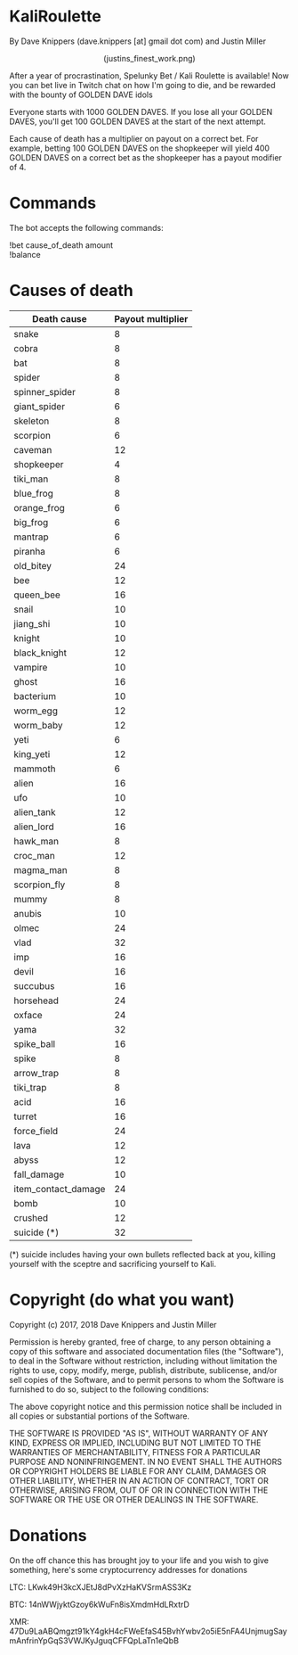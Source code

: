 # KaliRoulette
By Dave Knippers (dave.knippers [at] gmail dot com) and Justin Miller 

<p align="center">
(justins_finest_work.png)
</p>

After a year of procrastination, Spelunky Bet / Kali Roulette is available! Now you can bet live in Twitch chat on how I'm going to die, and be rewarded with the bounty of GOLDEN DAVE idols

Everyone starts with 1000 GOLDEN DAVES. If you lose all your GOLDEN DAVES, you'll get 100 GOLDEN DAVES at the start of the next attempt.

Each cause of death has a multiplier on payout on a correct bet. For example, betting 100 GOLDEN DAVES on the shopkeeper will yield 400 GOLDEN DAVES on a correct bet as the shopkeeper has a payout modifier of 4.

# Commands
The bot accepts the following commands:

!bet cause_of_death amount  
!balance

# Causes of death
| Death cause | Payout multiplier |
| ----------- | ----------------- |
| snake | 8 |
| cobra | 8 |
| bat | 8 |
| spider | 8 |
| spinner_spider | 8 |
| giant_spider | 6 |
| skeleton | 8 |
| scorpion | 6 |
| caveman | 12 |
| shopkeeper | 4 |
| tiki_man | 8 |
| blue_frog | 8 |
| orange_frog | 6 |
| big_frog | 6 |
| mantrap | 6 |
| piranha | 6 |
| old_bitey | 24 |
| bee | 12 |
| queen_bee| 16 |
| snail | 10 |
| jiang_shi | 10 |
| knight | 10 |
| black_knight | 12 |
| vampire | 10 |
| ghost | 16 |
| bacterium | 10 |
| worm_egg | 12 |
| worm_baby | 12 |
| yeti | 6 |
| king_yeti | 12 |
| mammoth | 6 |
| alien | 16 |
| ufo | 10 |
| alien_tank | 12 |
| alien_lord | 16 |
| hawk_man | 8 |
| croc_man | 12 |
| magma_man | 8 |
| scorpion_fly |8 |
| mummy | 8 |
| anubis | 10 |
| olmec | 24 |
| vlad | 32 |
| imp | 16 |
| devil | 16 |
| succubus | 16 |
| horsehead | 24 |
| oxface | 24 |
| yama | 32 |
| spike_ball |16 |
| spike | 8 |
| arrow_trap |8 |
| tiki_trap |8 |
| acid |16 |
| turret | 16 |
| force_field | 24 |
| lava | 12 |
| abyss | 12 |
| fall_damage | 10 |
| item_contact_damage | 24 |
| bomb | 10 |
| crushed | 12 |
| suicide (*) | 32 |

(*) suicide includes having your own bullets reflected back at you, killing yourself with the sceptre and sacrificing yourself to Kali.

# Copyright (do what you want)
Copyright (c) 2017, 2018 Dave Knippers and Justin Miller

Permission is hereby granted, free of charge, to any person obtaining a copy
of this software and associated documentation files (the "Software"), to deal
in the Software without restriction, including without limitation the rights
to use, copy, modify, merge, publish, distribute, sublicense, and/or sell
copies of the Software, and to permit persons to whom the Software is
furnished to do so, subject to the following conditions:

The above copyright notice and this permission notice shall be included in all
copies or substantial portions of the Software.

THE SOFTWARE IS PROVIDED "AS IS", WITHOUT WARRANTY OF ANY KIND, EXPRESS OR
IMPLIED, INCLUDING BUT NOT LIMITED TO THE WARRANTIES OF MERCHANTABILITY,
FITNESS FOR A PARTICULAR PURPOSE AND NONINFRINGEMENT. IN NO EVENT SHALL THE
AUTHORS OR COPYRIGHT HOLDERS BE LIABLE FOR ANY CLAIM, DAMAGES OR OTHER
LIABILITY, WHETHER IN AN ACTION OF CONTRACT, TORT OR OTHERWISE, ARISING FROM,
OUT OF OR IN CONNECTION WITH THE SOFTWARE OR THE USE OR OTHER DEALINGS IN THE
SOFTWARE.

# Donations
On the off chance this has brought joy to your life and you wish to give something, here's some cryptocurrency addresses for donations

LTC: LKwk49H3kcXJEtJ8dPvXzHaKVSrmASS3Kz

BTC: 14nWWjyktGzoy6kWuFn8isXmdmHdLRxtrD

XMR: 47Du9LaABQmgzt91kY4gkH4cFWeEfaS45BvhYwbv2o5iE5nFA4UnjmugSaymAnfrinYpGqS3VWJKyJguqCFFQpLaTn1eQbB
